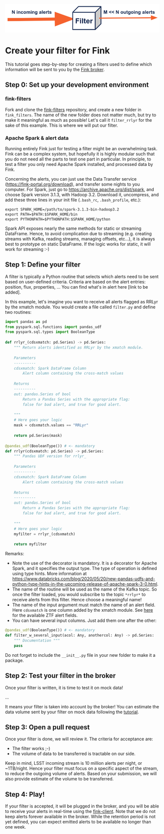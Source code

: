 ![Screenshot](../img/fink-filters.png)


# Create your filter for Fink

This tutorial goes step-by-step for creating a filters used to define which information will be sent to you by the [Fink broker](https://github.com/astrolabsoftware/fink-broker).

## Step 0: Set up your development environment

### fink-filters

Fork and clone the [fink-filters](https://github.com/astrolabsoftware/fink-filters) repository, and create a new folder in `fink_filters`. The name of the new folder does not matter much, but try to make it meaningful as much as possible! Let's call it `filter_rrlyr` for the sake of this example. This is where we will put our filter.

### Apache Spark & alert data

Running entirely Fink just for testing a filter might be an overwhelming task. Fink can be a complex system, but hopefully it is highly modular such that you do not need all the parts to test one part in particular. In principle, to test a filter you only need Apache Spark installed, and processed data by Fink.

Concerning the alerts, you can just use the Data Transfer service (https://fink-portal.org/download), and transfer some nights to you computer. For Spark, just go to https://archive.apache.org/dist/spark, and choose Spark version 3.1.3, with Hadoop 3.2. Download it, uncompress, and add these three lines in your init file (`.bash_rc`, `.bash_profile`, etc.):

```
export SPARK_HOME=/path/to/spark-3.1.3-bin-hadoop3.2
export PATH=$PATH:$SPARK_HOME/bin
export PYTHONPATH=$PYTHONPATH:$SPARK_HOME/python
```

Spark API exposes nearly the same methods for static or streaming DataFrame. Hence, to avoid complication due to streaming (e.g. creating streams with Kafka, reading streams, managing offsets, etc...), it is always best to prototype on static DataFrame. If the logic works for static, it will work for streaming :-)

## Step 1: Define your filter

A filter is typically a Python routine that selects which alerts need to be sent based on user-defined criteria. Criteria are based on the alert entries: position, flux, properties, ... You can find what's in alert here [link to be added].

In this example, let's imagine you want to receive all alerts flagged as RRLyr by the xmatch module. You would create a file called `filter.py` and define two routines:

```python
import pandas as pd
from pyspark.sql.functions import pandas_udf
from pyspark.sql.types import BooleanType

def rrlyr_(cdsxmatch: pd.Series) -> pd.Series:
    """ Return alerts identified as RRLyr by the xmatch module.

    Parameters
    ----------
    cdsxmatch: Spark DataFrame Column
        Alert column containing the cross-match values

    Returns
    ----------
    out: pandas.Series of bool
        Return a Pandas Series with the appropriate flag:
        false for bad alert, and true for good alert.

    """
    # Here goes your logic
    mask = cdsxmatch.values == "RRLyr"

    return pd.Series(mask)

@pandas_udf(BooleanType()) # <- mandatory
def rrlyr(cdsxmatch: pd.Series) -> pd.Series:
    """ Pandas UDF version for rrlyr_

    Parameters
    ----------
    cdsxmatch: Spark DataFrame Column
        Alert column containing the cross-match values

    Returns
    ----------
    out: pandas.Series of bool
        Return a Pandas Series with the appropriate flag:
        false for bad alert, and true for good alert.

    """
    # Here goes your logic
    myfilter = rrlyr_(cdsxmatch)

    return myfilter
```

Remarks:

- Note the use of the decorator is mandatory. It is a decorator for Apache Spark, and it specifies the output type. The type of operation is defined using type hints. More information at https://www.databricks.com/blog/2020/05/20/new-pandas-udfs-and-python-type-hints-in-the-upcoming-release-of-apache-spark-3-0.html.
- The name of the routine will be used as the name of the Kafka topic. So once the filter loaded, you would subscribe to the topic `*rrlyr*` to receive alerts from this filter. Hence choose a meaningful name!
- The name of the input argument must match the name of an alert field. Here `cdsxmatch` is one column added by the xmatch module. See [here](https://zwickytransientfacility.github.io/ztf-avro-alert/schema.html) for the available ZTF alert fields.
- You can have several input columns. Just add them one after the other:


```python
@pandas_udf(BooleanType()) # <- mandatory
def filter_w_several_input(acol: Any, anothercol: Any) -> pd.Series:
    """ Documentation """
    pass
```

Do not forget to include the `__init__.py` file in your new folder to make it a package.

## Step 2: Test your filter in the broker

Once your filter is written, it is time to test it on mock data!

...

It means your filter is taken into account by the broker! You can estimate the data volume sent by your filter on mock data following the [tutorial](db-inspection.md#example-2-forecasting-the-yield-of-a-science-filter).

## Step 3: Open a pull request

Once your filter is done, we will review it. The criteria for acceptance are:

- The filter works ;-)
- The volume of data to be transferred is tractable on our side.

Keep in mind, LSST incoming stream is 10 million alerts per night, or ~1TB/night. Hence your filter must focus on a specific aspect of the stream, to reduce the outgoing volume of alerts. Based on your submission, we will also provide estimate of the volume to be transferred.

## Step 4: Play!

If your filter is accepted, it will be plugged in the broker, and you will be able to receive your alerts in real-time using the [fink-client](https://github.com/astrolabsoftware/fink-client). Note that we do not keep alerts forever available in the broker. While the retention period is not yet defined, you can expect emitted alerts to be available no longer than one week.
